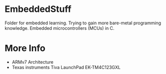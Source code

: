 # EmbeddedStuff
Folder for embedded learning. Trying to gain more bare-metal programming knowledge. Embedded microcontrollers (MCUs) in C.

# More Info
- ARMv7 Architecture
- Texas instruments Tiva LaunchPad EK-TM4C123GXL
